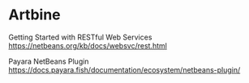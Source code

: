 # Artbine

Getting Started with RESTful Web Services \
https://netbeans.org/kb/docs/websvc/rest.html

Payara NetBeans Plugin \
https://docs.payara.fish/documentation/ecosystem/netbeans-plugin/

